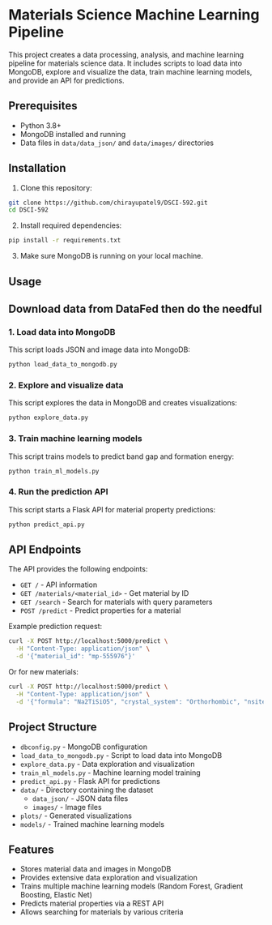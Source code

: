 # Materials Science Machine Learning Pipeline

This project creates a data processing, analysis, and machine learning pipeline for materials science data. It includes scripts to load data into MongoDB, explore and visualize the data, train machine learning models, and provide an API for predictions.

## Prerequisites

- Python 3.8+
- MongoDB installed and running
- Data files in `data/data_json/` and `data/images/` directories

## Installation

1. Clone this repository:
```bash
git clone https://github.com/chirayupatel9/DSCI-592.git
cd DSCI-592
```

2. Install required dependencies:
```bash
pip install -r requirements.txt
```

3. Make sure MongoDB is running on your local machine.

## Usage

## **Download data from DataFed then do the needful**

### 1. Load data into MongoDB

This script loads JSON and image data into MongoDB:

```bash
python load_data_to_mongodb.py
```

### 2. Explore and visualize data

This script explores the data in MongoDB and creates visualizations:

```bash
python explore_data.py
```

### 3. Train machine learning models

This script trains models to predict band gap and formation energy:

```bash
python train_ml_models.py
```

### 4. Run the prediction API

This script starts a Flask API for material property predictions:

```bash
python predict_api.py
```

## API Endpoints

The API provides the following endpoints:

- `GET /` - API information
- `GET /materials/<material_id>` - Get material by ID
- `GET /search` - Search for materials with query parameters
- `POST /predict` - Predict properties for a material

Example prediction request:

```bash
curl -X POST http://localhost:5000/predict \
  -H "Content-Type: application/json" \
  -d '{"material_id": "mp-555976"}'
```

Or for new materials:

```bash
curl -X POST http://localhost:5000/predict \
  -H "Content-Type: application/json" \
  -d '{"formula": "Na2TiSiO5", "crystal_system": "Orthorhombic", "nsites": 36}'
```

## Project Structure

- `dbconfig.py` - MongoDB configuration
- `load_data_to_mongodb.py` - Script to load data into MongoDB
- `explore_data.py` - Data exploration and visualization
- `train_ml_models.py` - Machine learning model training
- `predict_api.py` - Flask API for predictions
- `data/` - Directory containing the dataset
  - `data_json/` - JSON data files
  - `images/` - Image files
- `plots/` - Generated visualizations
- `models/` - Trained machine learning models

## Features

- Stores material data and images in MongoDB
- Provides extensive data exploration and visualization
- Trains multiple machine learning models (Random Forest, Gradient Boosting, Elastic Net)
- Predicts material properties via a REST API
- Allows searching for materials by various criteria